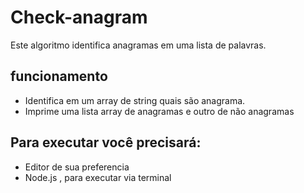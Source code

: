 # Check-anagram
Este algoritmo identifica anagramas em uma lista de palavras.

## funcionamento
- Identifica em um array de string quais são anagrama.
- Imprime uma lista array de anagramas e outro de não anagramas

## Para executar você precisará:
- Editor de sua preferencia
- Node.js , para executar via terminal
